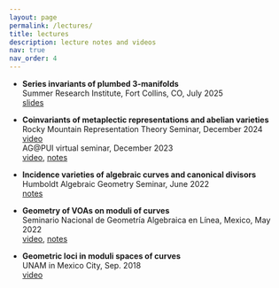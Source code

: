 ```yaml
---
layout: page
permalink: /lectures/
title: lectures
description: lecture notes and videos
nav: true
nav_order: 4
---
```


- <b>Series invariants of plumbed 3-manifolds</b><br/>
  Summer Research Institute, Fort Collins, CO, July 2025<br/>
  <a href='https://nicolatarasca.github.io/assets/pdf/lectures/MT2 - SRI 2025 - rep.pdf'>slides</a>

- <b>Coinvariants of metaplectic representations and abelian varieties</b><br/>
  Rocky Mountain Representation Theory Seminar, December 2024<br/>
  <a href='https://www.youtube.com/watch?v=kE_8D7YnQfY'>video</a><br/>
  AG@PUI virtual seminar, December 2023<br/>
  <a href='https://fordham.hosted.panopto.com/Panopto/Pages/Viewer.aspx?id=9fd6822d-5568-49f0-9cf8-b0cf01888a9f'>video</a>, <a href='https://nicolatarasca.github.io/assets/pdf/lectures/AVVA_AG@PUI.pdf'>notes</a>

- <b>Incidence varieties of algebraic curves and canonical divisors</b><br/>
  Humboldt Algebraic Geometry Seminar, June 2022<br/>
  <a href='https://nicolatarasca.github.io/assets/pdf/lectures/Incidence_Lecture@HU_fullnotes.pdf'>notes</a>

- <b>Geometry of VOAs on moduli of curves</b><br/>
  Seminario Nacional de Geometría Algebraica en Línea, Mexico, May 2022<br/>
  <a href='https://drive.google.com/file/d/1dsLf5sBqLyRSxavkuw4wVQFJ311-3gHI/view?usp=sharing'>video</a>, <a href='https://nicolatarasca.github.io/assets/pdf/lectures/Geometry_of_VOA_on_moduli_of_curves.pdf'>notes</a>

- <b>Geometric loci in moduli spaces of curves</b><br/>
  UNAM in Mexico City, Sep. 2018<br/>
  <a href='https://www.youtube.com/watch?v=ItQFCAI33Es'>video</a>
